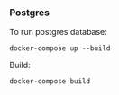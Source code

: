 ### Postgres


To run postgres database:
```
docker-compose up --build
```

Build:
```
docker-compose build
```

